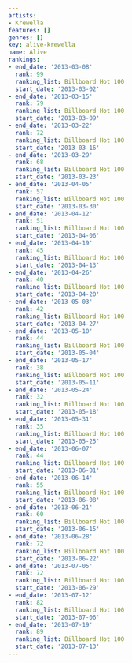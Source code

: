 ```yaml
---
artists:
- Krewella
features: []
genres: []
key: alive-krewella
name: Alive
rankings:
- end_date: '2013-03-08'
  rank: 99
  ranking_list: Billboard Hot 100
  start_date: '2013-03-02'
- end_date: '2013-03-15'
  rank: 79
  ranking_list: Billboard Hot 100
  start_date: '2013-03-09'
- end_date: '2013-03-22'
  rank: 72
  ranking_list: Billboard Hot 100
  start_date: '2013-03-16'
- end_date: '2013-03-29'
  rank: 68
  ranking_list: Billboard Hot 100
  start_date: '2013-03-23'
- end_date: '2013-04-05'
  rank: 57
  ranking_list: Billboard Hot 100
  start_date: '2013-03-30'
- end_date: '2013-04-12'
  rank: 51
  ranking_list: Billboard Hot 100
  start_date: '2013-04-06'
- end_date: '2013-04-19'
  rank: 45
  ranking_list: Billboard Hot 100
  start_date: '2013-04-13'
- end_date: '2013-04-26'
  rank: 40
  ranking_list: Billboard Hot 100
  start_date: '2013-04-20'
- end_date: '2013-05-03'
  rank: 42
  ranking_list: Billboard Hot 100
  start_date: '2013-04-27'
- end_date: '2013-05-10'
  rank: 44
  ranking_list: Billboard Hot 100
  start_date: '2013-05-04'
- end_date: '2013-05-17'
  rank: 38
  ranking_list: Billboard Hot 100
  start_date: '2013-05-11'
- end_date: '2013-05-24'
  rank: 32
  ranking_list: Billboard Hot 100
  start_date: '2013-05-18'
- end_date: '2013-05-31'
  rank: 35
  ranking_list: Billboard Hot 100
  start_date: '2013-05-25'
- end_date: '2013-06-07'
  rank: 44
  ranking_list: Billboard Hot 100
  start_date: '2013-06-01'
- end_date: '2013-06-14'
  rank: 55
  ranking_list: Billboard Hot 100
  start_date: '2013-06-08'
- end_date: '2013-06-21'
  rank: 60
  ranking_list: Billboard Hot 100
  start_date: '2013-06-15'
- end_date: '2013-06-28'
  rank: 72
  ranking_list: Billboard Hot 100
  start_date: '2013-06-22'
- end_date: '2013-07-05'
  rank: 72
  ranking_list: Billboard Hot 100
  start_date: '2013-06-29'
- end_date: '2013-07-12'
  rank: 82
  ranking_list: Billboard Hot 100
  start_date: '2013-07-06'
- end_date: '2013-07-19'
  rank: 89
  ranking_list: Billboard Hot 100
  start_date: '2013-07-13'
---
```


